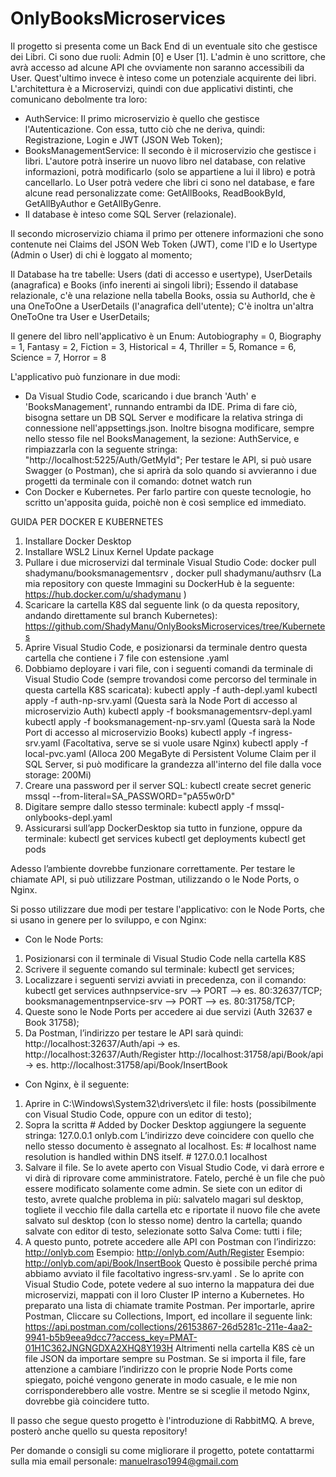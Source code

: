 # OnlyBooksMicroservices
Il progetto si presenta come un Back End di un eventuale sito che gestisce dei Libri. Ci sono due ruoli: Admin [0] e User [1]. L'admin è uno scrittore, che avrà accesso ad alcune API che ovviamente non saranno accessibili da User. Quest'ultimo invece è inteso come un potenziale acquirente dei libri. 
L'architettura è a Microservizi, quindi con due applicativi distinti, che comunicano debolmente tra loro:
- AuthService: Il primo microservizio è quello che gestisce l'Autenticazione. Con essa, tutto ciò che ne deriva, quindi: Registrazione, Login e JWT (JSON Web Token);
- BooksManagementService: Il secondo è il microservizio che gestisce i libri. L'autore potrà inserire un nuovo libro nel database, con relative informazioni, potrà modificarlo (solo se appartiene a lui il libro) e potrà cancellarlo. Lo User potrà vedere che libri ci sono nel database, e fare alcune read personalizzate come: GetAllBooks, ReadBookById, GetAllByAuthor e GetAllByGenre. 
- Il database è inteso come SQL Server (relazionale).

Il secondo microservizio chiama il primo per ottenere informazioni che sono contenute nei Claims del JSON Web Token (JWT), come l'ID e lo Usertype (Admin o User) di chi è loggato al momento; 

Il Database ha tre tabelle: Users (dati di accesso e usertype), UserDetails (anagrafica) e Books (info inerenti ai singoli libri);
Essendo il database relazionale, c'è una relazione nella tabella Books, ossia su AuthorId, che è una OneToOne a UserDetails (l'anagrafica dell'utente);
C'è inoltra un'altra OneToOne tra User e UserDetails;

Il genere del libro nell'applicativo è un Enum:
Autobiography = 0, 
Biography = 1, 
Fantasy = 2,
Fiction = 3,
Historical = 4,
Thriller = 5,
Romance = 6,
Science = 7,
Horror = 8

L'applicativo può funzionare in due modi:
- Da Visual Studio Code, scaricando i due branch 'Auth' e 'BooksManagement', runnando entrambi da IDE. Prima di fare ciò, bisogna settare un DB SQL Server e modificare la relativa stringa di connessione nell'appsettings.json. Inoltre bisogna modificare, sempre nello stesso file nel BooksManagement, la sezione: AuthService, e rimpiazzarla con la seguente stringa: "http://localhost:5225/Auth/GetMyId"; Per testare le API, si può usare Swagger (o Postman), che si aprirà da solo quando si avvieranno i due progetti da terminale con il comando: 
        dotnet watch run
- Con Docker e Kubernetes. Per farlo partire con queste tecnologie, ho scritto un'apposita guida, poichè non è così semplice ed immediato.

GUIDA PER DOCKER E KUBERNETES
1.	Installare Docker Desktop
2.	Installare WSL2 Linux Kernel Update package
3.	Pullare i due microservizi dal terminale Visual Studio Code: docker pull shadymanu/booksmanagementsrv , docker pull shadymanu/authsrv
        (La mia repository con queste Immagini su DockerHub è la seguente: https://hub.docker.com/u/shadymanu )
4.	Scaricare la cartella K8S dal seguente link (o da questa repository, andando direttamente sul branch Kubernetes): 
        https://github.com/ShadyManu/OnlyBooksMicroservices/tree/Kubernetes
5.	Aprire Visual Studio Code, e posizionarsi da terminale dentro questa cartella che contiene i 7 file con estensione .yaml
6.	Dobbiamo deployare i vari file, con i seguenti comandi da terminale di Visual Studio Code (sempre trovandosi come percorso del terminale in questa cartella K8S scaricata):
        kubectl apply -f auth-depl.yaml
        kubectl apply -f auth-np-srv.yaml  (Questa sarà la Node Port di accesso al microservizio Auth)
        kubectl apply -f booksmanagementsrv-depl.yaml
        kubectl apply -f booksmanagement-np-srv.yaml  (Questa sarà la Node Port di accesso al microservizio Books)
        kubectl apply -f ingress-srv.yaml (Facoltativa, serve se si vuole usare Nginx)
        kubectl apply -f local-pvc.yaml (Alloca 200 MegaByte di Persistent Volume Claim per il SQL Server, si può modificare la grandezza all'interno del file dalla voce                                                  storage: 200Mi)
7.	Creare una password per il server SQL: 
        kubectl create secret generic mssql --from-literal=SA_PASSWORD="pA55w0rD"
8.	Digitare sempre dallo stesso terminale:
        kubectl apply -f mssql-onlybooks-depl.yaml
9.	Assicurarsi sull’app DockerDesktop sia tutto in funzione, oppure da terminale:
        kubectl get services
        kubectl get deployments
        kubectl get pods
        
Adesso l’ambiente dovrebbe funzionare correttamente. Per testare le chiamate API, si può utilizzare Postman, utilizzando o le Node Ports, o Nginx.

Si posso utilizzare due modi per testare l'applicativo: con le Node Ports, che si usano in genere per lo sviluppo, e con Nginx:

- Con le Node Ports:
1.	Posizionarsi con il terminale di Visual Studio Code nella cartella K8S
2.	Scrivere il seguente comando sul terminale:
        kubectl get services;
3.	Localizzare i seguenti servizi avviati in precedenza, con il comando: kubectl get services
        authnpservice-srv --> PORT --> es. 80:32637/TCP;
        booksmanagementnpservice-srv --> PORT --> es. 80:31758/TCP;
4.	Queste sono le Node Ports per accedere ai due servizi (Auth 32637 e Book 31758);
5.	Da Postman, l’indirizzo per testare le API sarà quindi:
        http://localhost:32637/Auth/api  ->  es. http://localhost:32637/Auth/Register
        http://localhost:31758/api/Book/api -> es. http://localhost:31758/api/Book/InsertBook
        
- Con Nginx, è il seguente:
1.	Aprire in C:\Windows\System32\drivers\etc il file: hosts (possibilmente con Visual Studio Code, oppure con un editor di testo);
2.	Sopra la scritta # Added by Docker Desktop aggiungere la seguente stringa:
        127.0.0.1 onlyb.com
L’indirizzo deve coincidere con quello che nello stesso documento è assegnato al localhost. Es:
        # localhost name resolution is handled within DNS itself.
        #	127.0.0.1       localhost
3.	Salvare il file. Se lo avete aperto con Visual Studio Code, vi darà errore e vi dirà di riprovare come amministratore. Fatelo, perché è un file che può essere modificato solamente come admin. Se siete con un editor di testo, avrete qualche problema in più: salvatelo magari sul desktop, togliete il vecchio file dalla cartella etc e riportate il nuovo file che avete salvato sul desktop (con lo stesso nome) dentro la cartella; quando salvate con editor di testo, selezionate sotto Salva Come: tutti i file;
4.	A questo punto, potrete accedere alle API con Postman con l’indirizzo: http://onlyb.com
        Esempio: http://onlyb.com/Auth/Register 
        Esempio: http://onlyb.com/api/Book/InsertBook
Questo è possibile perché prima abbiamo avviato il file facoltativo ingress-srv.yaml . Se lo aprite con Visual Studio Code, potete vedere al suo interno la mappatura dei due microservizi, mappati con il loro Cluster IP interno a Kubernetes.
Ho preparato una lista di chiamate tramite Postman. Per importarle, aprire Postman, Cliccare su Collections, Import, ed incollare il seguente link:
https://api.postman.com/collections/26153867-26d5281c-211e-4aa2-9941-b5b9eea9dcc7?access_key=PMAT-01H1C362JNGNGDXA2XHQ8Y193H
Altrimenti nella cartella K8S cè un file JSON da importare sempre su Postman. 
Se si importa il file, fare attenzione a cambiare l’indirizzo con le proprie Node Ports come spiegato, poiché vengono generate in modo casuale, e le mie non corrisponderebbero alle vostre. Mentre se si sceglie il metodo Nginx, dovrebbe già coincidere tutto.

Il passo che segue questo progetto è l'introduzione di RabbitMQ. A breve, posterò anche quello su questa repository!

Per domande o consigli su come migliorare il progetto, potete contattarmi sulla mia email personale: manuelraso1994@gmail.com

